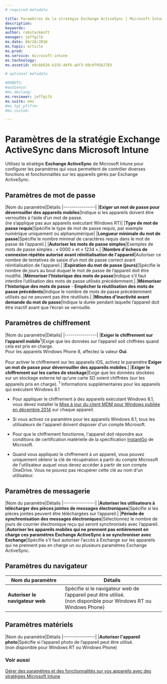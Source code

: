 ```yaml
---
# required metadata

title: Paramètres de la stratégie Exchange ActiveSync | Microsoft Intune
description:
keywords:
author: robstackmsft
manager: jeffgilb
ms.date: 04/28/2016
ms.topic: article
ms.prod:
ms.service: microsoft-intune
ms.technology:
ms.assetid: e9cbb826-b155-4df6-abf3-60c6f05b2783

# optional metadata

#ROBOTS:
#audience:
#ms.devlang:
ms.reviewer: jeffgilb
ms.suite: ems
#ms.tgt_pltfrm:
#ms.custom:

---
```


# Paramètres de la stratégie Exchange ActiveSync dans Microsoft Intune
Utilisez la stratégie **Exchange ActiveSync** de Microsoft Intune pour configurer les paramètres qui vous permettent de contrôler diverses fonctions et fonctionnalités sur les appareils gérés par Exchange ActiveSync.


## Paramètres de mot de passe

|Nom du paramètre|Détails
|----------------|
|**Exiger un mot de passe pour déverrouiller des appareils mobiles**|Indique si les appareils doivent être verrouillés à l’aide d’un mot de passe.<br>(ne s’applique pas aux appareils exécutant Windows RT)|
|**Type de mot de passe requis**|Spécifie le type de mot de passe requis, par exemple numérique uniquement ou alphanumérique|
|**Longueur minimale du mot de passe**|Spécifie le nombre minimal de caractères requis dans le mot de passe de l’appareil.|
|**Autoriser les mots de passe simples**|Exemples de mots de passe simples : « 0000 » et « 1234 ».|
|**Nombre d'échecs de connexion répétée autorisé avant réinitialisation de l'appareil**|Autoriser ce nombre de tentatives de saisie d’un mot de passe correct avant réinitialisation de l’appareil.|
|**Expiration du mot de passe (jours)**|Spécifie le nombre de jours au bout duquel le mot de passe de l’appareil doit être modifié.
|**Mémoriser l'historique des mots de passe**|Indique s’il faut interdire l’utilisation des mots de passe utilisés précédemment.|
|**Mémoriser l'historique des mots de passe** - **Empêcher la réutilisation des mots de passe précédents**|Indique le nombre de mots de passe précédemment utilisés qui ne peuvent pas être réutilisés.|
|**Minutes d'inactivité avant demande du mot de passe**|Indique la durée pendant laquelle l’appareil doit être inactif avant que l’écran se verrouille.

## Paramètres de chiffrement

|Nom du paramètre|Détails|
|----------------|
|**Exiger le chiffrement sur l’appareil mobile**<sup>1</sup>|Exige que les données sur l’appareil soit chiffrées quand cela est pris en charge.<br>Pour les appareils Windows Phone 8, affectez la valeur **Oui**.<br /><br />Pour activer le chiffrement sur les appareils iOS, activez le paramètre **Exiger un mot de passe pour déverrouiller des appareils mobiles**.|
|**Exiger le chiffrement sur les cartes de stockage**|Exige que les données stockées sur un stockage externe tel qu’une carte SD soient chiffrées (sur les appareils pris en charge).
<sup>1</sup> Informations supplémentaires pour les appareils qui exécutent Windows 8.1

-   Pour appliquer le chiffrement à des appareils exécutant Windows 8.1, vous devez installer la [Mise à jour du client MDM pour Windows publiée en décembre 2014](http://support.microsoft.com/kb/3013816) sur chaque appareil.

-   Si vous activez ce paramètre pour les appareils Windows 8.1, tous les utilisateurs de l'appareil doivent disposer d'un compte Microsoft.

-   Pour que le chiffrement fonctionne, l'appareil doit répondre aux conditions de certification matérielle de la spécification [InstantGo](http://blogs.windows.com/bloggingwindows/2014/06/19/instantgo-a-better-way-to-sleep/) de Microsoft.

-   Quand vous appliquez le chiffrement à un appareil, vous pouvez uniquement obtenir la clé de récupération à partir du compte Microsoft de l'utilisateur auquel vous devez accéder à partir de son compte OneDrive. Vous ne pouvez pas récupérer cette clé au nom d'un utilisateur.

## Paramètres de messagerie

|Nom du paramètre|Détails
|----------------|
|**Autoriser les utilisateurs à télécharger des pièces jointes de messages électroniques**|Spécifie si les pièces jointes peuvent être téléchargées sur l’appareil.|
|**Période de synchronisation des messages électroniques**|Sélectionnez le nombre de jours de courrier électronique reçu qui seront synchronisés avec l’appareil.
|**Autoriser les appareils mobiles qui ne prennent pas entièrement en charge ces paramètres Exchange ActiveSync à se synchroniser avec Exchange**|Spécifie s’il faut autoriser l’accès à Exchange sur les appareils qui ne prennent pas en charge un ou plusieurs paramètres Exchange ActiveSync.

## Paramètres du navigateur

|Nom du paramètre|Détails
|----------------|-
|**Autoriser le navigateur web**|Spécifie si le navigateur web de l’appareil peut être utilisé.<br>(non disponible pour Windows RT ou Windows Phone)

## Paramètres matériels

|Nom du paramètre|Détails
|----------------|
|**Autoriser l'appareil photo**|Spécifie si l’appareil photo de l’appareil peut être utilisé.<br>(non disponible pour Windows RT ou Windows Phone)



### Voir aussi
[Gérer des paramètres et des fonctionnalités sur vos appareils avec des stratégies Microsoft Intune](manage-settings-and-features-on-your-devices-with-microsoft-intune-policies.md)



<!--HONumber=Jun16_HO1-->



